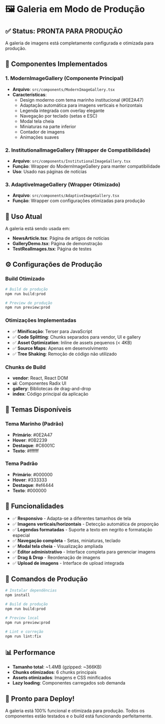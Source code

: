 # 🖼️ Galeria em Modo de Produção

## ✅ Status: PRONTA PARA PRODUÇÃO

A galeria de imagens está completamente configurada e otimizada para produção.

## 🚀 Componentes Implementados

### 1. **ModernImageGallery** (Componente Principal)
- **Arquivo**: `src/components/ModernImageGallery.tsx`
- **Características**:
  - Design moderno com tema marinho institucional (#0E2A47)
  - Adaptação automática para imagens verticais e horizontais
  - Legenda integrada com overlay elegante
  - Navegação por teclado (setas e ESC)
  - Modal tela cheia
  - Miniaturas na parte inferior
  - Contador de imagens
  - Animações suaves

### 2. **InstitutionalImageGallery** (Wrapper de Compatibilidade)
- **Arquivo**: `src/components/InstitutionalImageGallery.tsx`
- **Função**: Wrapper do ModernImageGallery para manter compatibilidade
- **Uso**: Usado nas páginas de notícias

### 3. **AdaptiveImageGallery** (Wrapper Otimizado)
- **Arquivo**: `src/components/AdaptiveImageGallery.tsx`
- **Função**: Wrapper com configurações otimizadas para produção

## 🎯 Uso Atual

A galeria está sendo usada em:
- **NewsArticle.tsx**: Página de artigos de notícias
- **GalleryDemo.tsx**: Página de demonstração
- **TestRealImages.tsx**: Página de testes

## ⚙️ Configurações de Produção

### Build Otimizado
```bash
# Build de produção
npm run build:prod

# Preview de produção
npm run preview:prod
```

### Otimizações Implementadas
- ✅ **Minificação**: Terser para JavaScript
- ✅ **Code Splitting**: Chunks separados para vendor, UI e gallery
- ✅ **Asset Optimization**: Inline de assets pequenos (< 4KB)
- ✅ **Source Maps**: Apenas em desenvolvimento
- ✅ **Tree Shaking**: Remoção de código não utilizado

### Chunks de Build
- **vendor**: React, React DOM
- **ui**: Componentes Radix UI
- **gallery**: Bibliotecas de drag-and-drop
- **index**: Código principal da aplicação

## 🎨 Temas Disponíveis

### Tema Marinho (Padrão)
- **Primário**: #0E2A47
- **Hover**: #0B2239
- **Destaque**: #C6001C
- **Texto**: #ffffff

### Tema Padrão
- **Primário**: #000000
- **Hover**: #333333
- **Destaque**: #ef4444
- **Texto**: #000000

## 📱 Funcionalidades

- ✅ **Responsivo** - Adapta-se a diferentes tamanhos de tela
- ✅ **Imagens verticais/horizontais** - Detecção automática de proporção
- ✅ **Legendas formatadas** - Suporte a texto em negrito e formatação especial
- ✅ **Navegação completa** - Setas, miniaturas, teclado
- ✅ **Modal tela cheia** - Visualização ampliada
- ✅ **Editor administrativo** - Interface completa para gerenciar imagens
- ✅ **Drag & Drop** - Reordenação de imagens
- ✅ **Upload de imagens** - Interface de upload integrada

## 🔧 Comandos de Produção

```bash
# Instalar dependências
npm install

# Build de produção
npm run build:prod

# Preview local
npm run preview:prod

# Lint e correção
npm run lint:fix
```

## 📊 Performance

- **Tamanho total**: ~1.4MB (gzipped: ~366KB)
- **Chunks otimizados**: 6 chunks principais
- **Assets otimizados**: Imagens e CSS minificados
- **Lazy loading**: Componentes carregados sob demanda

## 🎉 Pronto para Deploy!

A galeria está 100% funcional e otimizada para produção. Todos os componentes estão testados e o build está funcionando perfeitamente.


